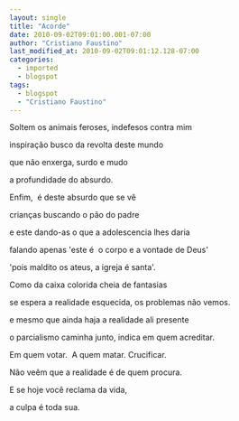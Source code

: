 ```yaml
---
layout: single
title: "Acorde"
date: 2010-09-02T09:01:00.001-07:00
author: "Cristiano Faustino"
last_modified_at: 2010-09-02T09:01:12.128-07:00
categories:
  - imported
  - blogspot
tags:
  - blogspot
  - "Cristiano Faustino"
---
```


Soltem os animais feroses, indefesos contra mim

inspiração busco da revolta deste mundo

que não enxerga, surdo e mudo

a profundidade do absurdo.



Enfim,  é deste absurdo que se vê

crianças buscando o pão do padre

e este dando-as o que a adolescencia lhes daria

falando apenas 'este é  o corpo e a vontade de Deus'

'pois maldito os ateus, a igreja é santa'.



Como da caixa colorida cheia de fantasias

se espera a realidade esquecida, os problemas não vemos.

e mesmo que ainda haja a realidade ali presente

o parcialismo caminha junto, indica em quem acreditar.

Em quem votar.  A quem matar. Crucificar.



Não veêm que a realidade é de quem procura.

E se hoje você reclama da vida,

a culpa é toda sua.